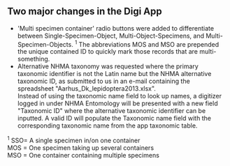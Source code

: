 ## Two major changes in the Digi App
- 'Multi specimen container' radio buttons were added to differentiate between Single-Specimen-Object, Multi-Object-Specimens, and Multi-Specimen-Objects. <sup>1</sup> The abbreviations MOS and MSO are prepended the unique contained ID to quickly mark those records that are multi-something.
- Alternative NHMA taxonomy was requested where the primary taxonomic identifier is not the Latin name but the NHMA alternative taxonomic ID, as submitted to us in an e-mail containing the spreadsheet "Aarhus_Dk_lepidoptera2013.xlsx".  
Instead of using the taxonomic name field to look up names, a digitizer logged in under NHMA Entomology will be presented with a new field "Taxonomic ID" where the alternative taxonomic identifier can be inputted. A valid ID will populate the Taxonomic name field with the corresponding taxonomic name from the app taxonomic table.

<sup>1</sup> 
SSO= A single specimen in/on one container  
MOS = One specimen taking up several containers  
MSO = One container containing multiple specimens

